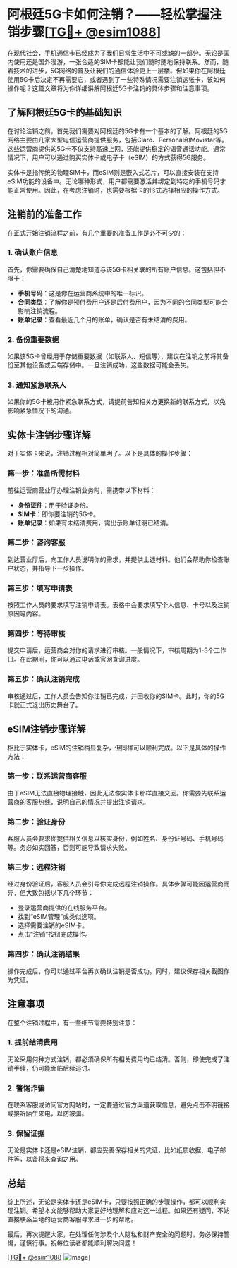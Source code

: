 # 阿根廷5G卡如何注销？——轻松掌握注销步骤[[TG💪+ @esim1088](https://t.me/s/esim1088)]

在现代社会，手机通信卡已经成为了我们日常生活中不可或缺的一部分。无论是国内使用还是国外漫游，一张合适的SIM卡都能让我们随时随地保持联系。然而，随着技术的进步，5G网络的普及让我们的通信体验更上一层楼。但如果你在阿根廷使用5G卡后决定不再需要它，或者遇到了一些特殊情况需要注销这张卡，该如何操作呢？这篇文章将为你详细讲解阿根廷5G卡注销的具体步骤和注意事项。

## 了解阿根廷5G卡的基础知识

在讨论注销之前，首先我们需要对阿根廷的5G卡有一个基本的了解。阿根廷的5G网络主要由几家大型电信运营商提供服务，包括Claro、Personal和Movistar等。这些运营商提供的5G卡不仅支持高速上网，还能提供稳定的语音通话功能。通常情况下，用户可以通过购买实体卡或电子卡（eSIM）的方式获得5G服务。

实体卡是指传统的物理SIM卡，而eSIM则是嵌入式芯片，可以直接安装在支持eSIM功能的设备中。无论哪种形式，用户都需要激活并绑定到特定的手机号码才能正常使用。因此，在考虑注销时，也需要根据卡的形式选择相应的操作方式。

## 注销前的准备工作

在正式开始注销流程之前，有几个重要的准备工作是必不可少的：

### 1. 确认账户信息
首先，你需要确保自己清楚地知道与该5G卡相关联的所有账户信息。这包括但不限于：
- **手机号码**：这是你在运营商系统中的唯一标识。
- **合同类型**：了解你是预付费用户还是后付费用户，因为不同的合同类型可能会影响注销流程。
- **账单记录**：查看最近几个月的账单，确认是否有未结清的费用。

### 2. 备份重要数据
如果该5G卡曾经用于存储重要数据（如联系人、短信等），建议在注销之前将其备份至其他设备或云端存储中。一旦注销成功，这些数据可能会丢失。

### 3. 通知紧急联系人
如果你的5G卡被用作紧急联系方式，请提前告知相关方更换新的联系方式，以免影响紧急情况下的沟通。

## 实体卡注销步骤详解

对于实体卡来说，注销过程相对简单明了。以下是具体的操作步骤：

### 第一步：准备所需材料
前往运营商营业厅办理注销业务时，需携带以下材料：
- **身份证件**：用于验证身份。
- **SIM卡**：即你要注销的5G卡。
- **账单记录**：如果有未结清费用，需出示账单证明已结清。

### 第二步：咨询客服
到达营业厅后，向工作人员说明你的需求，并提供上述材料。他们会帮助你检查账户状态，并指导下一步操作。

### 第三步：填写申请表
按照工作人员的要求填写注销申请表。表格中会要求填写个人信息、卡号以及注销原因等内容。

### 第四步：等待审核
提交申请后，运营商会对你的请求进行审核。一般情况下，审核周期为1-3个工作日。在此期间，你可以通过电话或官网查询进度。

### 第五步：确认注销完成
审核通过后，工作人员会告知你注销已完成，并回收你的SIM卡。此时，你的5G卡就正式退出历史舞台了。

## eSIM注销步骤详解

相比于实体卡，eSIM的注销稍显复杂，但同样可以顺利完成。以下是具体的操作方法：

### 第一步：联系运营商客服
由于eSIM无法直接物理接触，因此无法像实体卡那样直接交回。你需要先联系运营商的客服热线，说明自己的情况并提出注销请求。

### 第二步：验证身份
客服人员会要求你提供相关信息以核实身份，例如姓名、身份证号码、手机号码等。务必如实回答，否则可能导致请求失败。

### 第三步：远程注销
经过身份验证后，客服人员会引导你完成远程注销操作。具体步骤可能因运营商而异，但大致包括以下几个环节：
- 登录运营商提供的在线服务平台。
- 找到“eSIM管理”或类似选项。
- 选择需要注销的eSIM卡。
- 点击“注销”按钮完成操作。

### 第四步：确认注销结果
操作完成后，你可以通过平台再次确认注销是否成功。同时，建议保存相关截图作为凭证。

## 注意事项

在整个注销过程中，有一些细节需要特别注意：

### 1. 提前结清费用
无论采用何种方式注销，都必须确保所有相关费用均已结清。否则，即使完成了注销手续，仍可能面临后续追讨。

### 2. 警惕诈骗
在联系客服或访问官方网站时，一定要通过官方渠道获取信息，避免点击不明链接或接听陌生来电，以防被骗。

### 3. 保留证据
无论是实体卡还是eSIM注销，都应妥善保存相关的凭证，比如纸质收据、电子邮件等，以备将来查询之用。

## 总结

综上所述，无论是实体卡还是eSIM卡，只要按照正确的步骤操作，都可以顺利实现注销。希望本文能够帮助大家更好地理解和应对这一过程。如果还有疑问，不妨直接联系当地的运营商客服寻求进一步的帮助。

最后，再次提醒大家，在处理任何涉及个人隐私和财产安全的问题时，务必保持警惕，谨慎行事。祝每位读者都能顺利解决问题！

[[TG💪+ @esim1088](https://t.me/s/esim1088) ![Image](https://i.postimg.cc/4NQfJmqS/Snipaste-2025-05-13-00-14-12.png)]